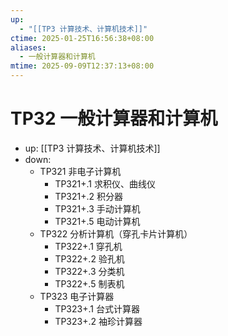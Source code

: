```yaml
---
up:
  - "[[TP3 计算技术、计算机技术]]"
ctime: 2025-01-25T16:56:38+08:00
aliases:
  - 一般计算器和计算机
mtime: 2025-09-09T12:37:13+08:00
---
```


# TP32 一般计算器和计算机

- up: [[TP3 计算技术、计算机技术]]
- down:	
	- TP321 非电子计算机
		- TP321+.1 求积仪、曲线仪
		- TP321+.2 积分器
		- TP321+.3 手动计算机
		- TP321+.5 电动计算机
	- TP322 分析计算机（穿孔卡片计算机）
		- TP322+.1 穿孔机
		- TP322+.2 验孔机
		- TP322+.3 分类机
		- TP322+.5 制表机
	- TP323 电子计算器
		- TP323+.1 台式计算器
		- TP323+.2 袖珍计算器
	
